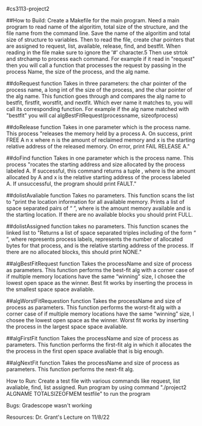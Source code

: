 #cs3113-project2


##How to Build:
Create a Makefile for the main program. Need a main program to read name of the algoritim, total size of the structure, and the file name from the command line. Save the name of the algoritim and total size of structure to variables. Then to read the file, create char pointers that are assigned to request, list, available, release, find, and bestfit. When reading in the file make sure to ignore the '#' character.5 Then use strtok and strchamp to process each command. For example if it read in "request" then you will call a function that processes the request by passing in the process Name, the size of the process, and the alg name. 

##doRequest function 
Takes in three parameters: the char pointer of the process name, a long int of the  size of the process, and the char pointer of the alg name. This function goes through and compares the alg name to bestfit, firstfit, worstfit, and nextfit. Which ever name it matches to, you will call its corresponding function. For example if the alg name matched with "bestfit" you will cal algBestFitRequest(processname, sizeofprocess) 

##doRelease function 
Takes in one parameter which is the process name. This process "releases the memory held by a process A. On success, print FREE A n x where n is the amount of reclaimed memory and x is the starting relative address of the released memory. On error, print FAIL RELEASE A." 

##doFind function 
Takes in one parameter which is the process name. This process "rocates the starting address and size allocated by the process labeled A. If successful, this command returns a tuple , where  is the amount allocated by A and x is the relative starting address of the process labeled A. If unsuccessful, the program should print FAULT." 

##dolistAvaliable function 
Takes no parameters. This function scans the list to "print the location information for all available memory. Prints a list of space separated pairs of “  ”, where  is the amount memory available and  is the starting location. If there are no available blocks you should print FULL.

##dolistAssigned function 
takes no parameters. This function scanes the linked list to "Returns a list of space separated triples including of the form “  ”, where  represents process labels,  represents the number of allocated bytes for that process, and  is the relative starting address of the process. If there are no allocated blocks, this should print NONE." 

##algBestFitRequest function 
Takes the processName and size of process as parameters. This function performs the best-fit alg with a corner case of if multiple memory locations have the same “winning” size, I chosee the lowest open space as the winner. Best fit works by inserting the process in the smallest space space avaliable. 

##algWorstFitRequestion function 
Takes the processName and size of process as parameters. This function performs the worst-fit alg with a corner case of if multiple memory locations have the same “winning” size, I chosee the lowest open space as the winner. Worst fit works by inserting the process in the largest space space avaliable. 

##algFirstFit function 
Takes the processName and size of process as parameters. This function performs the first-fit alg in which it allocates the the process in the first open space avaliable that is big enough. 

##algNextFit function 
Takes the processName and size of process as parameters. This function performs the next-fit alg. 

How to Run: Create a test file with various commands like request, list avaliable, find, list assigned. Run program by using command "./project2 ALGNAME TOTALSIZEOFMEM testfile" to run the program 

Bugs: Gradescope wasn't working

Resources: Dr. Grant's Lecture on 11/8/22
